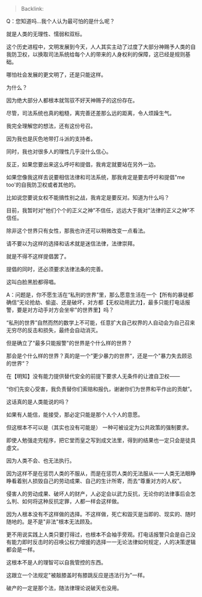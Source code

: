 > Backlink: 

Q：您知道吗…我个人认为最可怕的是什么呢？

就是人类的无理性、懦弱和双标。

这个历史进程中，文明发展到今天，人人其实主动了过度了大部分神赐予人类的自我防卫权，以换取司法系统给每个人的带来的人身权利的保障，这已经是规则基础。

哪怕社会发展的更文明了，还是只能这样。

为什么？

因为绝大部分人都根本就驾驭不好天神赐子的这份存在。

尽管，司法系统也真的粗糙，离完善还差那么远的距离，令人烦躁生气。

我完全理解您的想法，还有这份号召。

因为我也是灰色地带打斗派的支持者。

同时，我也对很多人的理性几乎没什么信心。

反正，如果您要出来这么呼吁和提倡，我肯定就要站在另外一边。

如果您像我这样去说要相信法律和司法系统，那我肯定是要去呼吁和提倡"me too'的自我防卫权或者其他的。

比如说您要说女权不能搞性别之战，我肯定是要反对。知道为什么吗？

目前，我暂时对"他们个个的正义之神”不信任，远远大于我对"法律的正义之神”不信任。

除非这个世界只有女性，那我也许还可以稍微改变一点看法。

请不要以为这样的选择和话术就是迷信法律，法律崇拜。

就是不得不这样提倡罢了。

提倡的同时，还必须要求法律法条的完善。

这叫白脸黑脸都得唱。

A：问题是，你不愿生活在“私刑的世界”里，那么愿意生活在一个【所有的暴徒都确信“无论抢劫、偷盗、还是破坏，对方都【无权动用武力】，最多只能打电话报警，要是对方动手对方会坐牢"的世界里】吗？

“私刑的世界”自然而然的数学上不可能，任意扩大自己权界的人自动会为自己召来无穷尽的反击和损失，最终会自动消灭。

但是确立了“最多只能报警"的世界是个什么样的世界？

那会是个什么样的世界？真的是一个“更少暴力的世界“，还是一个"暴力失去顾忌的世界“？

在【明知】没有能力提供替代安全的前提下要求人无条件的让渡自卫权——

“你们先安心受害，我负责替你们索赔和报仇，谢谢你们为世界和平作出的贡献”。

这话真的是人类能说的吗？

如果有人能信，能接受，那必定只能是那个人个人的意愿。

但这根本不可以是（其实也没有可能是） 一种可被设定为公共政策的强制要求。

即使人勉强走完程序，把它堂而皇之写到成文法里，得到的结果也一定只会是徒具虛文。

因为人类不会、也无法执行。

因为这样不是在惩罚人类的不服从，而是在惩罚人类的无法服从一一人类无法眼睁睁看着别人损毁自己的劳动成果、自己的生计所寄，而去“尊重对方的人权”。

侵害人的劳动成果、破坏人的财产，人必定会以武力反抗，无论你的法律事后会怎么判、如何将这种反抗定罪，人都一样会这样做。

因为人根本没有不这样做的选择。不这样做，死亡和毀灭是当即的、现实的、随时随地的。是不是"非法"根本无法顾及。

更不用说实践上人类只要打得过，也根本不会袖手旁观。打电话报警只会是自己没有能力即时反击时的召唤公权力增援的选择一一无论法律如何规定，人的决策逻辑都会是一样。

这根本不是人的理智可以自我管控的东西。

这跟立一个法规定"被敲膝盖时有膝跳反应是违法行为”一样。

破产的一定是那个法，随法律理论说破天也没用。
